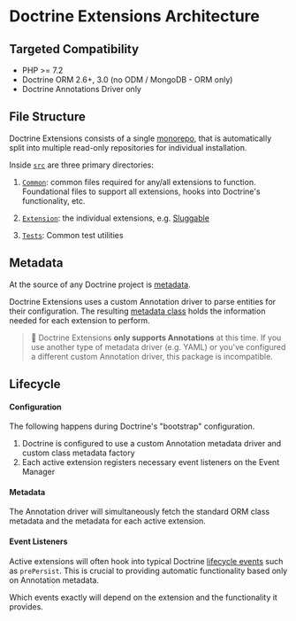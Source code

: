 # Doctrine Extensions Architecture

## Targeted Compatibility

- PHP >= 7.2
- Doctrine ORM 2.6+, 3.0 (no ODM / MongoDB - ORM only)
- Doctrine Annotations Driver only

## File Structure

Doctrine Extensions consists of a single [monorepo](https://gomonorepo.org), that is
automatically split into multiple read-only repositories for individual installation.

Inside [`src`](../src) are three primary directories:

1. [`Common`](../src/Common): common files required for any/all extensions to function.
   Foundational files to support all extensions, hooks into Doctrine's functionality, etc.
   
2. [`Extension`](../src/Extension): the individual extensions, e.g. [Sluggable](../src/Extension/Sluggable)

3. [`Tests`](../src/Tests): Common test utilities

## Metadata

At the source of any Doctrine project is
[metadata](https://www.doctrine-project.org/projects/doctrine-orm/en/2.6/reference/metadata-drivers.html#metadata-drivers).

Doctrine Extensions uses a custom Annotation driver to parse entities for their configuration.
The resulting [metadata class](../src/Common/Metadata/ExtendedClassMetadata.php) holds
the information needed for each extension to perform.

> :rotating_light: Doctrine Extensions **only supports Annotations** at this time.
> If you use another type of metadata driver (e.g. YAML) or you've configured a
> different custom Annotation driver, this package is incompatible.

## Lifecycle

#### Configuration

The following happens during Doctrine's "bootstrap" configuration.

1. Doctrine is configured to use a custom Annotation metadata driver and
   custom class metadata factory
2. Each active extension registers necessary event listeners on the Event Manager

#### Metadata

The Annotation driver will simultaneously fetch the standard ORM class metadata
and the metadata for each active extension.

#### Event Listeners

Active extensions will often hook into typical Doctrine
[lifecycle events](https://www.doctrine-project.org/projects/doctrine-orm/en/2.6/reference/events.html#reference-events-lifecycle-events)
such as `prePersist`. This is crucial to providing automatic functionality based
only on Annotation metadata.

Which events exactly will depend on the extension and the functionality it provides.
